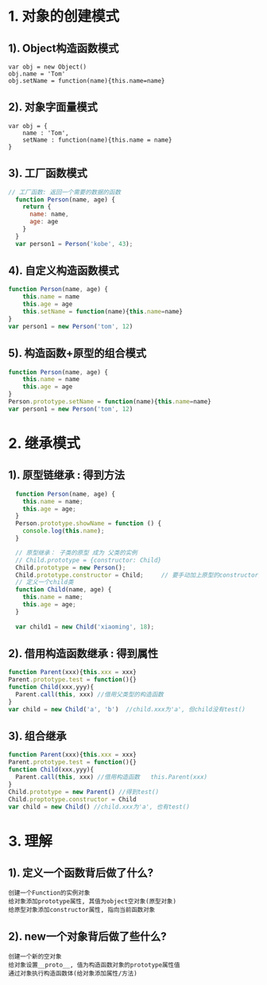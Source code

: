 # 1. 对象的创建模式
## 1). Object构造函数模式
	var obj = new Object()
	obj.name = 'Tom'
	obj.setName = function(name){this.name=name}
## 2). 对象字面量模式
	var obj = {
		name : 'Tom',
		setName : function(name){this.name = name}
	}
## 3). 工厂函数模式

```js
// 工厂函数: 返回一个需要的数据的函数
  function Person(name, age) {
    return {
      name: name,
      age: age
    }
  }
  var person1 = Person('kobe', 43);
```



## 4). 自定义构造函数模式

```js 
function Person(name, age) {
	this.name = name
	this.age = age
	this.setName = function(name){this.name=name}
}
var person1 = new Person('tom', 12)
```
## 5). 构造函数+原型的组合模式
```js 
function Person(name, age) {
	this.name = name
	this.age = age
}
Person.prototype.setName = function(name){this.name=name}
var person1 = new Person('tom', 12)
```

# 2. 继承模式
## 1). 原型链继承 : 得到方法
```js
  function Person(name, age) {  
    this.name = name;
    this.age = age;
  }
  Person.prototype.showName = function () {
    console.log(this.name);
  }

  // 原型继承： 子类的原型 成为 父类的实例
  // Child.prototype = {constructor: Child}
  Child.prototype = new Person();
  Child.prototype.constructor = Child;     // 要手动加上原型的constructor属性
  // 定义一个child类
  function Child(name, age) {
    this.name = name;
    this.age = age;
  }
  
  var child1 = new Child('xiaoming', 18);
```
## 2). 借用构造函数继承 : 得到属性
```js
function Parent(xxx){this.xxx = xxx}
Parent.prototype.test = function(){}
function Child(xxx,yyy){
  Parent.call(this, xxx) //借用父类型的构造函数 
}
var child = new Child('a', 'b')  //child.xxx为'a', 但child没有test()
```
## 3). 组合继承
```js
function Parent(xxx){this.xxx = xxx}
Parent.prototype.test = function(){}
function Child(xxx,yyy){
  Parent.call(this, xxx) //借用构造函数   this.Parent(xxx)
}
Child.prototype = new Parent() //得到test()
Child.proptotype.constructor = Child
var child = new Child() //child.xxx为'a', 也有test()
```

# 3. 理解
## 1). 定义一个函数背后做了什么?
	创建一个Function的实例对象
	给对象添加prototype属性, 其值为object空对象(原型对象)
	给原型对象添加constructor属性, 指向当前函数对象
## 2). new一个对象背后做了些什么?
	创建一个新的空对象
	给对象设置__proto__, 值为构造函数对象的prototype属性值
	通过对象执行构造函数体(给对象添加属性/方法)
